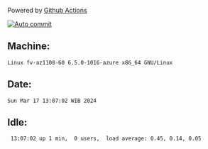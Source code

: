 Powered by [Github Actions](https://github.com/features/actions)

[![Auto commit](https://github.com/hiage/workstation/workflows/Auto%20commit/badge.svg)](https://github.com/hiage/workstation/actions?query=workflow%3A%22Auto+commit%22)

## Machine:
```
Linux fv-az1108-60 6.5.0-1016-azure x86_64 GNU/Linux
```
## Date:
```
Sun Mar 17 13:07:02 WIB 2024
```
## Idle:
```
 13:07:02 up 1 min,  0 users,  load average: 0.45, 0.14, 0.05
```
